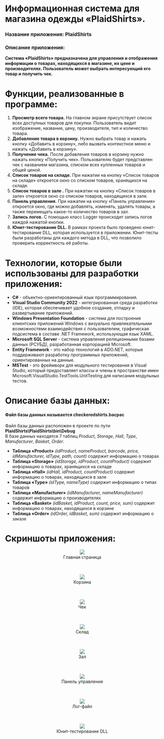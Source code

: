 # Информационная система для магазина одежды «PlaidShirts».
### Название приложения: PlaidShirts
### Описание приложения:
**Система «PlaidShirts» предназначена для управления и отображения информации о товарах, находящихся в магазине, их цене и производителях. Пользователь может выбрать интересующий его товар и получить чек.**

# Функции, реализованные в программе:
1. **Просмотр всего товара.** На главном экране присутствует список всех доступных товаров для покупки. Пользователь видит изображение, название, цену, производителя, тип и количество товара.
2. **Добавление товара в корзину.** Нужно выбрать товар и нажать кнопку «Добавить в корзину», либо вызвать контекстное меню и нажать «Добавить в корзину». 
3. **Получение чека.** После добавления товаров в корзину нужно нажать кнопку «Получить чек». Пользователю будет представлен чек с названием магазина, списком всех купленных товаров и общей ценой.
4. **Список товаров на складе.** При нажатии на кнопку «Список товаров на складе» откроется окно со списком товаров, хранящихся на складе.
4. **Список товаров в зале .** При нажатии на кнопку «Список товаров в зале» откроется окно со списком товаров, находящихся в зале.
4. **Панель управления.** При нажатии на кнопку «Панель управления» откроется окно, где можно добавлять, изменять, удалять товары, а также перемещать какое-то количество товаров в зал.
5. **Запись логов.** С помощью класс Logger происходит запись логов каждой нажатой кнопки. 
6. **Юнит-тестирование DLL.** В рамках проекта было проведено юнит-тестирование DLL, которая используется в приложении. Юнит-тесты были разработаны для каждого метода в DLL, что позволило проверить корректность её работы.

# Технологии, которые были использованы для разработки приложения:
- **C#** - объектно-ориентированный язык программирования.
- **Visual Studio Community 2022** - интегрированная среда разработки (IDE), которая обеспечивает удобное создание, отладку и развертывание приложений.
- **Windows Presentation Foundation** - система для построения клиентских приложений Windows с визуально привлекательными возможностями взаимодействия с пользователем, графическая подсистема в составе .NET Framework, использующая язык XAML.
- **Microsoft SQL Server** - система управления реляционными базами данных (РСУБД), разработанная корпорацией Microsoft.
- **Entity Framework** - это набор технологий в ADO.NET, которые поддерживают разработку программных приложений, ориентированных на данные.
- **MSTest** - это фреймворк для модульного тестирования в Visual Studio, который предоставляет классы и члены в пространстве имен Microsoft.VisualStudio.TestTools.UnitTesting для написания модульных тестов.

# Описание базы данных:
#### Файл базы данных называется checkeredshirts.bacpac <br/>
Файл базы данных расположен в проекте по пути **PlaidShirts\PlaidShirts\bin\Debug** </br>
В базе данных находятся 7 таблиц _Product_, _Storage_, _Hall_, _Type_, _Manufacturer_, _Basket_, _Order_.

- **Таблица «Product»** _(idProduct, nameProduct, barcode, price, idManufacturer, idType, path, count)_ содержит информацию о товарах
- **Таблица «Storage»** _(idStorage, idProduct, countProduct)_ содержит информацию о товарах, хранящихся на складе
- **Таблица «Hall»** _(idHall, idProduct, countProduct)_ содержит информацию о товарах, находящихся в зале
- **Таблица «Type»** _(idType, nameType)_ содержит информацию о типах товаров
- **Таблица «Manufacturer»** _(idManufacturer, nameManufacturer)_ содержит информацию о производителях
- **Таблица «Basket»** _(idBasket, idProduct, count, price, sum)_ содержит информацию о товарах, находящихся в корзине
- **Таблица «Order»** _(idOrder, idBasket, sum)_ содержит информацию о заказе


# Скриншоты приложения:

<p align="center">
  <img <img src="https://github.com/KristinaGurenkova/PlaidShirts/blob/main/Screenshots/MainWindow.png">
</br>Главная страница
</br> </br> </br>
</p>

<p align="center">
  <img <img src="https://github.com/KristinaGurenkova/PlaidShirts/blob/main/Screenshots/Basket.png">
</br>Корзина
</br> </br> </br>
</p>

<p align="center">
  <img <img src="https://github.com/KristinaGurenkova/PlaidShirts/blob/main/Screenshots/Chek.png">
</br>Чек
</br> </br> </br>
</p>

<p align="center">
  <img <img src="https://github.com/KristinaGurenkova/PlaidShirts/blob/main/Screenshots/Storage.png">
</br>Склад
</br> </br> </br>
</p>

<p align="center">
  <img <img src="https://github.com/KristinaGurenkova/PlaidShirts/blob/main/Screenshots/Hall.png">
</br>Зал
</br> </br> </br>
</p>

<p align="center">
  <img <img src="https://github.com/KristinaGurenkova/PlaidShirts/blob/main/Screenshots/Control.png">
</br>Панель управления
</br> </br> </br>
</p>

<p align="center">
  <img <img src="https://github.com/KristinaGurenkova/PlaidShirts/blob/main/Screenshots/log.png">
</br>Лог-файл
</br> </br> </br>
</p>

<p align="center">
  <img <img src="https://github.com/KristinaGurenkova/PlaidShirts/blob/main/Screenshots/UnitTest.png">
</br>Юнит-тестирование DLL
</br> </br> </br>
</p>
